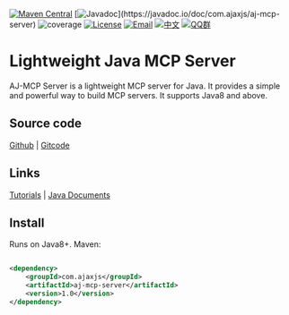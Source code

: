 [![Maven Central](https://img.shields.io/maven-central/v/com.ajaxjs/aj-mcp-server?label=Latest%20Release)](https://central.sonatype.com/artifact/com.ajaxjs/aj-mcp-server)
[![Javadoc](https://img.shields.io/badge/javadoc-1.0-brightgreen.svg?)](https://javadoc.io/doc/com.ajaxjs/aj-mcp-server)
![coverage](https://img.shields.io/badge/coverage-80%25-yellowgreen.svg?maxAge=2592000)
[![License](https://img.shields.io/badge/license-Apache--2.0-green.svg?longCache=true&style=flat)](http://www.apache.org/licenses/LICENSE-2.0.txt)
[![Email](https://img.shields.io/badge/Contact--me-Email-orange.svg)](mailto:frank@ajaxjs.com)
[![中文](https://img.shields.io/badge/lang-中文-red)](./README.zh-CN.md)
[![QQ群](https://framework.ajaxjs.com/static/qq.svg)](https://shang.qq.com/wpa/qunwpa?idkey=3877893a4ed3a5f0be01e809e7ac120e346102bd550deb6692239bb42de38e22)

# Lightweight Java MCP Server

AJ-MCP Server is a lightweight MCP server for Java. It provides a simple and powerful way to build MCP servers. It supports Java8 and above.

## Source code

[Github](https://github.com/lightweight-component/aj-mcp) | [Gitcode](https://gitcode.com/lightweight-component/aj-mcp)

## Links

[Tutorials](https://javadoc.io/doc/com.ajaxjs/aj-mcp) | [Java Documents](https://javadoc.io/doc/com.ajaxjs/aj-mcp-server)

## Install

Runs on Java8+. Maven:

```xml

<dependency>
    <groupId>com.ajaxjs</groupId>
    <artifactId>aj-mcp-server</artifactId>
    <version>1.0</version>
</dependency>
```
